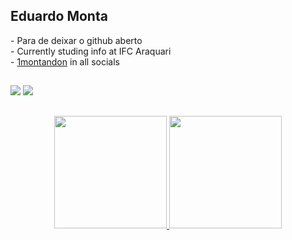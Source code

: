 <h2>Eduardo Monta</h2>
<div>
- Para de deixar o github aberto </br>
- Currently studing info at IFC Araquari </br>
- <a href="https://instagram.com/1montandon?igshid=YmMyMTA2M2Y=">1montandon</a> in all socials 
</div>

##

<div> 
  <a href="https://instagram.com/1montandon" target="_blank"><img src="https://img.shields.io/badge/-Instagram-%23E4405F?style=for-the-badge&logo=instagram&logoColor=white" target="_blank"></a>
  <a href = "emontandon11@gmail.com"><img src="https://img.shields.io/badge/-Gmail-%23333?style=for-the-badge&logo=gmail&logoColor=white" target="_blank"></a>
</div>

##

<div align="center">
  <a href="https://github.com/Caussz">
  <img height="180em" src="https://github-readme-stats.vercel.app/api?username=1montandon&show_icons=true&theme=dark&include_all_commits=true&count_private=true"/>
  <img height="180em" src="https://github-readme-stats.vercel.app/api/top-langs/?username=1montandon&layout=compact&langs_count=7&theme=dark"/>
</div>
